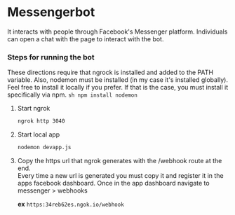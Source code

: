 # Messengerbot
It interacts with people through Facebook's Messenger platform. Individuals can open a chat with the page to interact with the bot.  

### Steps for running the bot

These directions require that ngrock is installed and added to the PATH variable. Also, nodemon must be installed (in my case it's installed globally). Feel free to install it locally if you prefer. If that is the case, you must install it specifically via npm. ```sh npm install nodemon ```


1. Start ngrok 
    ```sh
    ngrok http 3040
    ```

2. Start local app
    ```sh
    nodemon devapp.js
    ```

3. Copy the https url that ngrok generates with the /webhook route at the end.</br>
   Every time a new url is generated you must copy it and register it in the apps facebook dashboard. Once in the app dashboard navigate to messenger > webhooks </br>
  
   **ex** `https:34reb62es.ngok.io/webhook`
